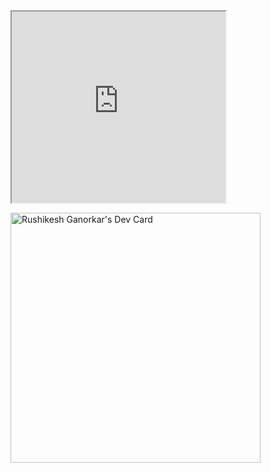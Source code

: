 <div>
 <iframe title="New York"
    width="342"
    height="306"
    id="gmap_canvas"
    src="https://maps.google.com/maps?q=2880%20Broadway,%20New%20York&t=&z=13&ie=UTF8&iwloc=&output=embed"
    scrolling="no">
</iframe>

</div>

<a href="https://app.daily.dev/rdganorkars3"><img src="https://api.daily.dev/devcards/8ef2dc41ced942d5bca89a8b1e83b2d8.png?r=jkm" width="400" alt="Rushikesh Ganorkar's Dev Card"/></a>
